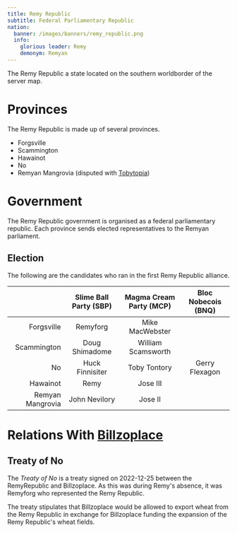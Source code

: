 ```yaml
---
title: Remy Republic
subtitle: Federal Parliamentary Republic
nation:
  banner: /images/banners/remy_republic.png
  info:
    glorious leader: Remy
    demonym: Remyan
---
```


The Remy Republic a state located on the southern worldborder of the server map.

# Provinces
The Remy Republic is made up of several provinces.
- Forgsville
- Scammington
- Hawainot
- No
- Remyan Mangrovia (disputed with [Tobytopia](./tobytopia))

# Government
The Remy Republic government is organised as a federal parliamentary republic.
Each province sends elected representatives to the Remyan parliament.

## Election
The following are the candidates who ran in the first Remy Republic alliance.

|                  | Slime Ball Party (SBP) | Magma Cream Party (MCP) | Bloc Nobecois (BNQ) |
| ---------------: | :--------------------: | :---------------------: | :-----------------: |
|       Forgsville |        Remyforg        |     Mike MacWebster     |                     |
|      Scammington |     Doug Shimadome     |   William Scamsworth    |                     |
|               No |    Huck Finnisiter     |      Toby Tontory       |   Gerry Flexagon    |
|         Hawainot |          Remy          |        Jose III         |                     |
| Remyan Mangrovia |     John Nevilory      |         Jose II         |                     |


# Relations With [Billzoplace](./billzoplace)

## Treaty of No
The *Treaty of No* is a treaty signed on 2022-12-25 between the RemyRepublic and Billzoplace.
As this was during Remy's absence, it was Remyforg who represented the Remy Republic.

The treaty stipulates that Billzoplace would be allowed to export wheat from the Remy Republic
in exchange for Billzoplace funding the expansion of the Remy Republic's wheat fields.